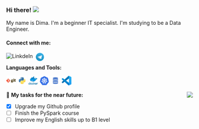 ### Hi there! <img src="https://media.giphy.com/media/hvRJCLFzcasrR4ia7z/giphy.gif" width="25px">

My name is Dima. I'm a beginner IT specialist. I'm studying to be a Data Engineer.


#### Connect with me:
<a href="https://www.linkedin.com/in/dmitry-voroshilov-144a951b7/">
  <img align="left" alt="LinkdeIn" width="80px" src="https://github.com/melanieshi0120/melanieshi0120/blob/master/linkedin.ico" />
</a>
<a href="https://t.me/DimashOne">
  <img align="left" alt="Abhishek's Telegram" width="22px" src="https://raw.githubusercontent.com/github/explore/80688e429a7d4ef2fca1e82350fe8e3517d3494d/topics/telegram/telegram.png" />
</a>

<br />

**Languages and Tools:**  

<code><img height="26" alt="Git" src="https://raw.githubusercontent.com/github/explore/80688e429a7d4ef2fca1e82350fe8e3517d3494d/topics/git/git.png"></code>
<code><img height="26" alt="Python"  src="https://raw.githubusercontent.com/github/explore/80688e429a7d4ef2fca1e82350fe8e3517d3494d/topics/python/python.png"></code>
<code><img height="26"  alt="Docker" src="https://raw.githubusercontent.com/github/explore/80688e429a7d4ef2fca1e82350fe8e3517d3494d/topics/docker/docker.png"></code>
<code><img height="26"  alt="Kubernetes" src="https://raw.githubusercontent.com/github/explore/80688e429a7d4ef2fca1e82350fe8e3517d3494d/topics/kubernetes/kubernetes.png"></code>
<code><img height="26" alt="SQL"  src="https://raw.githubusercontent.com/github/explore/80688e429a7d4ef2fca1e82350fe8e3517d3494d/topics/sql/sql.png"></code>
<code><img height="26" alt="Visual Studio Code"  src="https://raw.githubusercontent.com/github/explore/80688e429a7d4ef2fca1e82350fe8e3517d3494d/topics/visual-studio-code/visual-studio-code.png"></code>

<a href="https://github.com/anuraghazra/github-readme-stats">
  <img align="right" src="https://github-readme-stats.vercel.app/api?username=DimashOne&hide=contribs,prs" />
</a>


🚧 **My tasks for the near future:**
<!-- TODO-IST:START -->
* [x] Upgrade my Github profile
* [ ] Finish the PySpark course
* [ ] Improve my English skills up to B1 level     
<!-- TODO-IST:END -->

